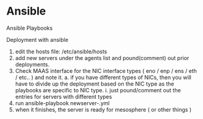 # Ansible
Ansible Playbooks

Deployment with ansible
1. edit the hosts file: /etc/ansible/hosts
2. add new servers under the agents list and pound(comment) out prior deployments.
3. Check MAAS interface for the NIC interface types ( eno / enp / ens / eth / etc.. ) and note it.
  a. if you have different types of NICs, then you will have to divide up the deployment based on the NIC type as the playbooks are specific to NIC type.
    i. just pound/comment out the entries for servers with different types
4. run ansible-playbook newserver-<NICTYPEHERE>.yml
5. when it finishes, the server is ready for mesosphere ( or other things )
